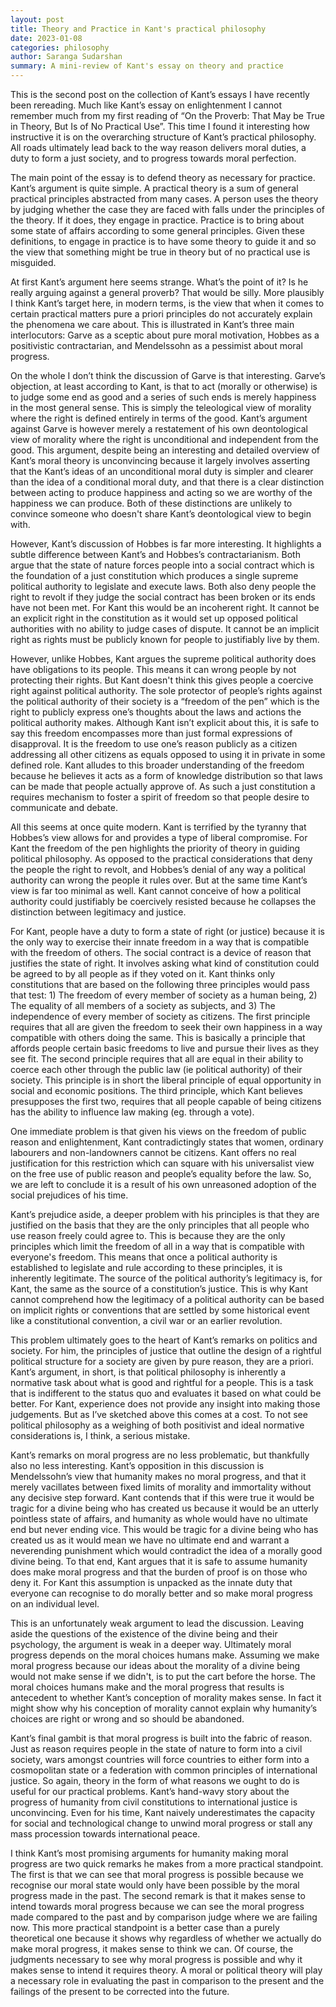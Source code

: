 ```yaml
---
layout: post
title: Theory and Practice in Kant's practical philosophy
date: 2023-01-08
categories: philosophy
author: Saranga Sudarshan
summary: A mini-review of Kant's essay on theory and practice
---
```

This is the second post on the collection of Kant’s essays I have recently been rereading. Much like Kant’s essay on enlightenment I cannot remember much from my first reading of “On the Proverb: That May be True in Theory, But Is of No Practical Use”. This time I found it interesting how instructive it is on the overarching structure of Kant’s practical philosophy. All roads ultimately lead back to the way reason delivers moral duties, a duty to form a just society, and to progress towards moral perfection.

The main point of the essay is to defend theory as necessary for practice. Kant’s argument is quite simple. A practical theory is a sum of general practical principles abstracted from many cases. A person uses the theory by judging whether the case they are faced with falls under the principles of the theory. If it does, they engage in practice. Practice is to bring about some state of affairs according to some general principles. Given these definitions, to engage in practice is to have some theory to guide it and so the view that something might be true in theory but of no practical use is misguided.

At first Kant’s argument here seems strange. What’s the point of it? Is he really arguing against a general proverb? That would be silly. More plausibly I think Kant’s target here, in modern terms, is the view that when it comes to certain practical matters pure a priori principles do not accurately explain the phenomena we care about. This is illustrated in Kant’s three main interlocutors: Garve as a sceptic about pure moral motivation, Hobbes as a positivistic contractarian, and Mendelssohn as a pessimist about moral progress.

On the whole I don’t think the discussion of Garve is that interesting. Garve’s objection, at least according to Kant, is that to act (morally or otherwise) is to judge some end as good and a series of such ends is merely happiness in the most general sense. This is simply the teleological view of morality where the right is defined entirely in terms of the good. Kant’s argument against Garve is however merely a restatement of his own deontological view of morality where the right is unconditional and independent from the good. This argument, despite being an interesting and detailed overview of Kant’s moral theory is unconvincing because it largely involves asserting that the Kant’s ideas of an unconditional moral duty is simpler and clearer than the idea of a conditional moral duty, and that there is a clear distinction between acting to produce happiness and acting so we are worthy of the happiness we can produce. Both of these distinctions are unlikely to convince someone who doesn't share Kant’s deontological view to begin with.

However, Kant’s discussion of Hobbes is far more interesting. It highlights a subtle difference between Kant’s and Hobbes’s contractarianism. Both argue that the state of nature forces people into a social contract which is the foundation of a just constitution which produces a single supreme political authority to legislate and execute laws. Both also deny people the right to revolt if they judge the social contract has been broken or its ends have not been met. For Kant this would be an incoherent right. It cannot be an explicit right in the constitution as it would set up opposed political authorities with no ability to judge cases of dispute. It cannot be an implicit right as rights must be publicly known for people to justifiably live by them.

However, unlike Hobbes, Kant argues the supreme political authority does have obligations to its people. This means it can wrong people by not protecting their rights. But Kant doesn't think this gives people a coercive right against political authority. The sole protector of people’s rights against the political authority of their society is a “freedom of the pen” which is the right to publicly express one’s thoughts about the laws and actions the political authority makes. Although Kant isn’t explicit about this, it is safe to say this freedom encompasses more than just formal expressions of disapproval. It is the freedom to use one’s reason publicly as a citizen addressing all other citizens as equals opposed to using it in private in some defined role. Kant alludes to this broader understanding of the freedom because he believes it acts as a form of knowledge distribution so that laws can be made that people actually approve of. As such a just constitution a requires mechanism to foster a spirit of freedom so that people desire to communicate and debate. 

All this seems at once quite modern. Kant is terrified by the tyranny that Hobbes’s view allows for and provides a type of liberal compromise. For Kant the freedom of the pen highlights the priority of theory in guiding political philosophy. As opposed to the practical considerations that deny the people the right to revolt, and Hobbes’s denial of any way a political authority can wrong the people it rules over. But at the same time Kant’s view is far too minimal as well. Kant cannot conceive of how a political authority could justifiably be coercively resisted because he collapses the distinction between legitimacy and justice.

For Kant, people have a duty to form a state of right (or justice) because it is the only way to exercise their innate freedom in a way that is compatible with the freedom of others. The social contract is a device of reason that justifies the state of right. It involves asking what kind of constitution could be agreed to by all people as if they voted on it. Kant thinks  only constitutions that are based on the following three principles would pass that test: 1) The freedom of every member of society as a human being, 2) The equality of all members of a society as subjects, and 3) The independence of every member of society as citizens. The first principle requires that all are given the freedom to seek their own happiness in a way compatible with others doing the same. This is basically a principle that affords people certain basic freedoms to live and pursue their lives as they see fit. The second principle requires that all are equal in their ability to coerce each other through the public law (ie political authority) of their society. This principle is in short the liberal principle of equal opportunity in social and economic positions.  The third principle, which Kant believes presupposes the first two, requires that all people capable of being citizens has the ability to influence law making (eg. through a vote).

One immediate problem is that  given his views on the freedom of public reason and enlightenment, Kant contradictingly states that women, ordinary labourers and non-landowners cannot be citizens. Kant offers no real justification for this restriction which can square with his universalist view on the free use of public reason and people’s equality before the law. So, we are left to conclude it is a result of his own unreasoned adoption of the social prejudices of his time.

Kant’s prejudice aside, a deeper problem with his principles is that they are justified on the basis that they are the only principles that all people who use reason freely could agree to. This is because they are the only principles which limit the freedom of all in a way that is compatible with everyone's freedom.  This means that once a political authority is established to legislate and rule according to these principles, it is inherently legitimate. The source of the political authority’s legitimacy is, for Kant, the same as the source of a constitution’s justice.  This is why Kant cannot comprehend how the legitimacy of a political authority can be based on implicit rights or conventions that are settled by some historical event like a constitutional convention, a civil war or an earlier revolution. 

This problem ultimately goes to the heart of Kant’s remarks on politics and society. For him, the principles of justice that outline the design of a rightful political structure for a society are given by pure reason, they are a priori. Kant’s argument, in short, is that political philosophy is inherently a normative task about what is good and rightful for a people. This is a task that is indifferent to the status quo and evaluates it based on what could be better. For Kant, experience does not provide any insight into making those judgements. But as I’ve sketched above this comes at a cost. To not see political philosophy as a weighing of both positivist and ideal normative considerations is, I think, a serious mistake.

Kant’s remarks on moral progress are no less problematic, but thankfully also no less interesting. Kant’s opposition in this discussion is Mendelssohn’s view that humanity makes no moral progress, and that  it merely vacillates between fixed limits of morality and immortality without any decisive step forward. Kant contends that if this were true it would be tragic for a divine being who has created us because it would be an utterly pointless state of affairs, and humanity as whole would have no ultimate end but never ending vice. This would be tragic for a divine being who has created us as it would mean we have no ultimate end and warrant a neverending punishment which would contradict the idea of a morally good divine being. To that end, Kant argues that it is safe to assume humanity does make moral progress and that the burden of proof is on those who deny it. For Kant this assumption is unpacked as the innate duty that everyone can recognise to do morally better and so make moral progress on an individual level.

This is an unfortunately weak argument to lead the discussion. Leaving aside the questions of the existence of the divine being and their psychology, the argument is weak in a deeper way. Ultimately moral progress depends on the moral choices humans make. Assuming we make moral progress because our ideas about the morality of a divine being would not make sense if we didn't, is to put the cart before the horse. The moral choices humans make and the moral progress that results is antecedent to whether Kant’s conception of morality makes sense. In fact it might show why his conception of morality cannot explain why humanity’s choices are right or wrong and so should be abandoned.

Kant’s final gambit is that moral progress is built into the fabric of reason. Just as reason requires people in the state of nature to form into a civil society, wars amongst countries will force countries to either form into a cosmopolitan state or a federation with common principles of international justice. So again, theory in the form of what reasons we ought to do is useful for our practical problems. Kant’s hand-wavy story about the progress of humanity from civil constitutions to international justice is unconvincing. Even for his time, Kant naively underestimates the capacity for social and technological change to unwind moral progress or stall any mass procession towards international peace.

I think Kant’s most promising arguments for humanity making moral progress are two quick remarks he makes from a more practical standpoint. The first is that we can see that moral progress is possible because we recognise our moral state would only have been possible by the moral progress made in the past. The second remark is that it makes sense to intend towards moral progress because we can see the moral progress made compared to the past and by comparison judge where we are failing now. This more practical standpoint is a better case than a purely theoretical one because it shows why regardless of whether we actually do make moral progress, it makes sense to think we can. Of course, the judgments necessary to see why moral progress is possible and why it makes sense to intend it requires theory. A moral or political theory will play a necessary role in evaluating the past in comparison to the present and the failings of the present to be corrected into the future.